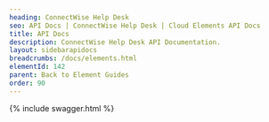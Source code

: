 ```yaml
---
heading: ConnectWise Help Desk
seo: API Docs | ConnectWise Help Desk | Cloud Elements API Docs
title: API Docs
description: ConnectWise Help Desk API Documentation.
layout: sidebarapidocs
breadcrumbs: /docs/elements.html
elementId: 142
parent: Back to Element Guides
order: 90
---
```


{% include swagger.html %}
